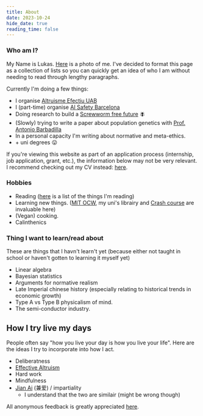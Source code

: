 ```yaml
---
title: About
date: 2023-10-24
hide_date: true
reading_time: false
---
```


### Who am I?
My Name is Lukas. [Here](/static/uploads/face_profile.jpg) is a photo of me. I've decided to format this page as a collection of lists so you can quickly get an idea of who I am without needing to read through lengthy paragraphs.

Currently I'm doing a few things:
* I organise [Altruisme Efectiu UAB](https://sites.google.com/view/altruisme-efectiu-uab/home) 
* I (part-time) organise [AI Safety Barcelona](https://www.aisafetybcn.org)
* Doing research to build a [Screwworm free future](https://screwworm.org) 🪰
* (Slowly) trying to write a paper about population genetics with [Prof. Antonio Barbadilla](https://ibb.uab.cat/wp-content/themes/viral/modules/ibb_membres/view_membre.php?CodiMembre=224)
* In a personal capacity I'm writing about normative and meta-ethics. 
* \+ uni degrees 😛

If you're viewing this website as part of an application process (internship, job application, grant, etc.), the information below may not be very relevant. I recommend checking out my CV instead: [here](/static/uploads/resume.pdf).

### Hobbies
* Reading ([here]() is a list of the things I'm reading)
* Learning new things. ([MIT OCW](https://ocw.mit.edu), my uni's librairy and [Crash course](https://thecrashcourse.com) are invaluable here)
* (Vegan) cooking.
* Calinthenics 

### Thing I want to learn/read about
These are things that I havn't learn't yet (because either not taught in school or haven't gotten to learning it myself yet)
* Linear algebra
* Bayesian statistics
* Arguments for normative realism
* Late Imperial chinese history (especially relating to historical trends in economic growth)
* Type A vs Type B physicalism of mind.
* The semi-conductor industry.

## How I try live my days
People often say "how you live your day is how you live your life". Here are the ideas I try to incorporate into how I act.
* Deliberatness
* [Effective Altruism](https://www.effectivealtruism.org/articles/introduction-to-effective-altruism)
* Hard work
* Mindfulness
* [Jian Ai](https://www.britannica.com/topic/jianai) (兼爱) / impartiality
    * I understand that the two are similair (might be wrong though)

All anonymous feedback is greatly appreciated [here](https://www.admonymous.co/lroberts). 